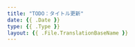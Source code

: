```yaml
---
title: "TODO：タイトル更新"
date: {{ .Date }}
type: {{ .Type }}
layout: {{ .File.TranslationBaseName }}
---
```

